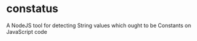 constatus
=========

A NodeJS tool for detecting String values which ought to be Constants on JavaScript code
